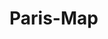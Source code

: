 # Paris-Map 
<a href = "file:///Users/lilCheri/Desktop/Paris-Map/Final%20Project/FinalProj.html"> </a>